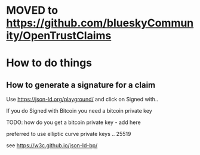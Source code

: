 
# MOVED to https://github.com/blueskyCommunity/OpenTrustClaims


# How to do things


## How to generate a signature for a claim

Use https://json-ld.org/playground/ and click on Signed with..

If you do Signed with Bitcoin you need a bitcoin private key

TODO: how do you get a bitcoin private key - add here

preferred to use elliptic curve private keys .. 25519

see https://w3c.github.io/json-ld-bp/
